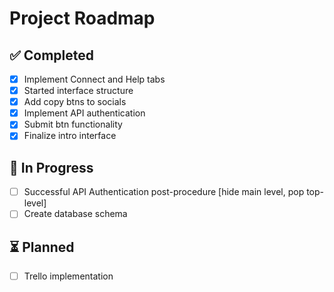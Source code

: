 # Project Roadmap

## ✅ Completed
- [x] Implement Connect and Help tabs
- [x] Started interface structure
- [x] Add copy btns to socials
- [x] Implement API authentication
- [x] Submit btn functionality
- [x] Finalize intro interface

## 🚧 In Progress
- [ ] Successful API Authentication post-procedure [hide main level, pop top-level]
- [ ] Create database schema

## ⏳ Planned
- [ ] Trello implementation
